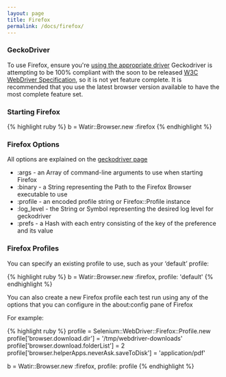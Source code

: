 ```yaml
---
layout: page
title: Firefox
permalink: /docs/firefox/
---
```


### GeckoDriver

To use Firefox, ensure you're [using the appropriate driver](../drivers)
Geckodriver is attempting to be 100% compliant with the soon to be released
[W3C WebDriver Specification](https://w3c.github.io/webdriver/webdriver-spec.html),
so it is not yet feature complete. It is recommended that you use the latest browser 
version available to have the most complete feature set.

### Starting Firefox

{% highlight ruby %}
b = Watir::Browser.new :firefox
{% endhighlight %}

### Firefox Options
All options are explained on the [geckodriver page](https://github.com/mozilla/geckodriver#webdriver-capabilities)

* :args - an Array of command-line arguments to use when starting Firefox
* :binary - a String representing the Path to the Firefox Browser executable to use
* :profile - an encoded profile string or Firefox::Profile instance
* :log_level - the String or Symbol representing the desired log level for geckodriver
* :prefs - a Hash with each entry consisting of the key of the preference and its value

### Firefox Profiles

You can specify an existing profile to use, such as your ‘default’ profile:

{% highlight ruby %}
b = Watir::Browser.new :firefox, profile: 'default'
{% endhighlight %}

You can also create a new Firefox profile each test run using any of the options 
that you can configure in the about:config pane of Firefox

For example:

{% highlight ruby %}
profile = Selenium::WebDriver::Firefox::Profile.new
profile['browser.download.dir'] = '/tmp/webdriver-downloads'
profile['browser.download.folderList'] = 2
profile['browser.helperApps.neverAsk.saveToDisk'] = 'application/pdf'

b = Watir::Browser.new :firefox, profile: profile
{% endhighlight %}

